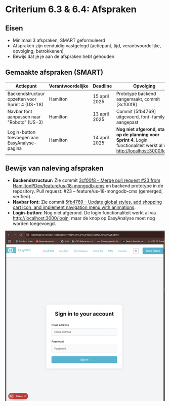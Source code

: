 # Criterium 6.3 & 6.4: Afspraken

## Eisen
- Minimaal 3 afspraken, SMART geformuleerd
- Afspraken zijn eenduidig vastgelegd (actiepunt, tijd, verantwoordelijke, opvolging, betrokkenen)
- Bewijs dat je je aan de afspraken hebt gehouden

## Gemaakte afspraken (SMART)

| Actiepunt | Verantwoordelijke | Deadline | Opvolging | Betrokkenen |
|-----------|-------------------|----------|-----------|-------------|
| Backendstructuur opzetten voor Sprint 4 (US-18) | Hamilton | 15 april 2025 | Prototype backend aangemaakt, commit [3cf00f8] | Hamilton, team |
| Navbar font aanpassen naar "Roboto" (US-3) | Hamilton | 13 april 2025 | Commit [5fb4769] uitgevoerd, font-family aangepast | Hamilton, Tom |
| Login-button toevoegen aan EasyAnalyse-pagina | Hamilton | 14 april 2025 | **Nog niet afgerond, staat op de planning voor Sprint 4.** Login functionaliteit werkt al via [http://localhost:3000/login](http://localhost:3000/login) | Hamilton, Tom |

## Bewijs van naleving afspraken

- **Backendstructuur:** Zie commit [3cf00f8 – Merge pull request #23 from HamiltonPDev/feature/us-18-mongodb-cms](https://github.com/HamiltonPDev/easyFWD/commit/3cf00f8) en backend prototype in de repository. Pull request: #23 – feature/us-18-mongodb-cms (gemerged, verified).
- **Navbar font:** Zie commit [5fb4769 – Update global styles, add shopping cart icon, and implement navigation menu with animations](https://github.com/HamiltonPDev/easyFWD/commit/5fb4769).
- **Login-button:** Nog niet afgerond. De login functionaliteit werkt al via [http://localhost:3000/login](http://localhost:3000/login), maar de knop op EasyAnalyse moet nog worden toegevoegd.

![Login](./login.png)
